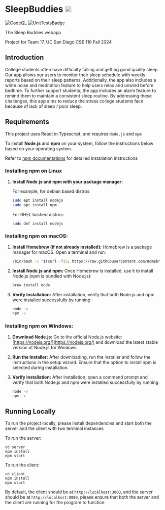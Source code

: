# SleepBuddies <img src="client/public/logo2048.png" alt="logo" width="20"/>

[![CodeQL](https://github.com/CSE-110-FA24-Team-17/SleepBuddies/actions/workflows/github-code-scanning/codeql/badge.svg)](https://github.com/CSE-110-FA24-Team-17/SleepBuddies/actions/workflows/github-code-scanning/codeql)
![UnitTestsBadge](https://github.com/CSE-110-FA24-Team-17/SleepBuddies/actions/workflows/build_test_react.yml/badge.svg)

The Sleep Buddies webapp

Project for Team 17, UC San Diego CSE 110 Fall 2024

## Introduction

College students often have difficulty falling and getting good quality sleep. Our app allows our 
users to monitor their sleep schedule with weekly reports based on their sleep patterns. 
Additionally, the app also includes a white noise and meditation feature to help users relax and 
unwind before bedtime. To further support students, the app includes an alarm feature to remind them 
to maintain a consistent sleep routine. By addressing these challenges, this app aims to reduce the 
stress college students face because of lack of sleep / poor 
sleep.

## Requirements

This project uses React in Typescript, and requires `Node.js` and `npm`

To install **Node.js** and **npm** on your system, follow the instructions below based on your 
operating system.

Refer to [npm documentations](https://docs.npmjs.com/downloading-and-installing-node-js-and-npm) for 
detailed installation instructions

### Installing npm on Linux

1. **Install Node.js and npm with your package manager:**

   For example, for debian based distros:
   ```bash
   sudo apt install nodejs
   sudo apt install npm 
   ```

    For RHEL bashed distros:
    ```bash
    sudo dnf install nodejs
    ```

### Installing npm on macOS:
1. **Install Homebrew (if not already installed):**
   Homebrew is a package manager for macOS. Open a terminal and run:
   ```bash
   /bin/bash -c "$(curl -fsSL https://raw.githubusercontent.com/Homebrew/install/HEAD/install.sh)"
   ```

2. **Install Node.js and npm:**
   Once Homebrew is installed, use it to install Node.js (npm is bundled with Node.js):
   ```bash
   brew install node
   ```

3. **Verify Installation:**
   After installation, verify that both Node.js and npm were installed successfully by running:
   ```bash
   node -v
   npm -v
   ```

### Installing npm on Windows:
1. **Download Node.js:**
   Go to the official Node.js website: [https://nodejs.org/](https://nodejs.org/) and download the 
   latest stable version of Node.js for Windows.

2. **Run the Installer:**
   After downloading, run the installer and follow the instructions in the setup wizard. Ensure that 
   the option to install npm is selected during installation.

3. **Verify Installation:**
   After installation, open a command prompt and verify that both Node.js and npm were installed 
   successfully by running:
   ```bash
   node -v
   npm -v
   ```

## Running Locally

To run the project locally, please install dependencies and start both the server and the client 
with two terminal instances

To run the server:

```
cd server
npm install
npm start
```

To run the client:

```
cd client
npm install
npm start
```

By default, the client should be at `http://localhost:3000`, and the server should be at 
`http://localhost:8080`, please ensure that both the server and the client are running for the 
program to function
